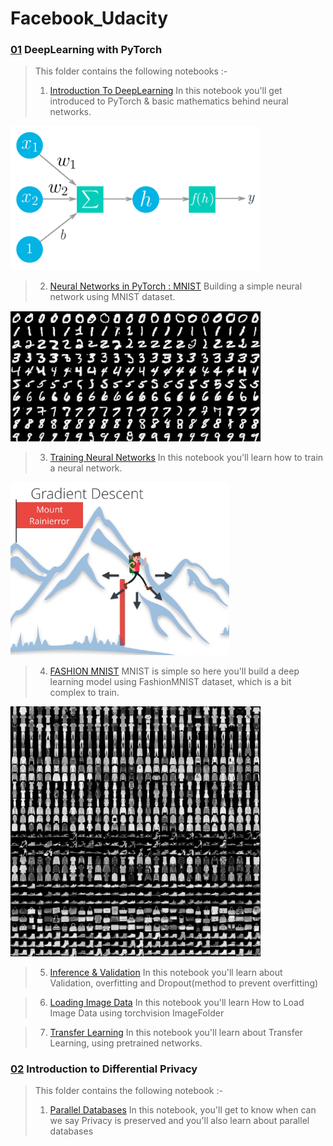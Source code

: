# Facebook_Udacity
### [01](https://github.com/TanishB/Facebook_Udacity/tree/master/01_DeepLearning%20With%20PyTorch)  DeepLearning with PyTorch
> This folder contains the following notebooks :-
> 1. [Introduction To DeepLearning](https://github.com/TanishB/Facebook_Udacity/blob/master/01_DeepLearning%20With%20PyTorch/01_Intro%20To%20DeepLearning.ipynb) 
In this notebook you'll get introduced to PyTorch & basic mathematics behind neural networks.
<img src="assets/simple_neuron.png" width=400px>

> 2. [Neural Networks in PyTorch : MNIST](https://github.com/TanishB/Facebook_Udacity/blob/master/01_DeepLearning%20With%20PyTorch/02_Neural%20Networks%20in%20PyTorch.ipynb) 
Building a simple neural network using MNIST dataset.
<img src='assets/mnist.png' width=400px>

> 3. [Training Neural Networks](https://github.com/TanishB/Facebook_Udacity/blob/master/01_DeepLearning%20With%20PyTorch/03_Training%20Neural%20Networks%20MNIST.ipynb) 
In this notebook you'll learn how to train a neural network.
<img src='assets/gradient_descent.png' width=350px>

> 4. [FASHION MNIST](https://github.com/TanishB/Facebook_Udacity/blob/master/01_DeepLearning%20With%20PyTorch/04_Fashion%20MNIST.ipynb)
MNIST is simple so here you'll build a deep learning model using FashionMNIST dataset, which is a bit complex to train.
<img src='assets/fashion-mnist-sprite.png' width=400px>

> 5. [Inference & Validation](https://github.com/TanishB/Facebook_Udacity/blob/master/01_DeepLearning%20With%20PyTorch/05_Inference%20And%20Validation.ipynb)
In this notebook you'll learn about Validation, overfitting and Dropout(method to prevent overfitting)

> 6. [Loading Image Data](https://github.com/TanishB/Facebook_Udacity/blob/master/01_DeepLearning%20With%20PyTorch/07_Loading_Image_Data.ipynb)
In this notebook you'll learn How to Load Image Data using torchvision ImageFolder

> 7. [Transfer Learning](https://github.com/TanishB/Facebook_Udacity/blob/master/01_DeepLearning%20With%20PyTorch/08_Transfer_Learning.ipynb)
In this notebook you'll learn about Transfer Learning, using pretrained networks.


### [02](https://github.com/TanishB/Facebook_Udacity/tree/master/02_IntroducingDifferentialPrivacy) Introduction to Differential Privacy
> This folder contains the following notebook :-
> 1. [Parallel Databases](https://github.com/TanishB/Facebook_Udacity/blob/master/02_IntroducingDifferentialPrivacy/Parallel%20Databases.ipynb) 
In this notebook, you'll get to know when can we say Privacy is preserved and you'll also learn about parallel databases
